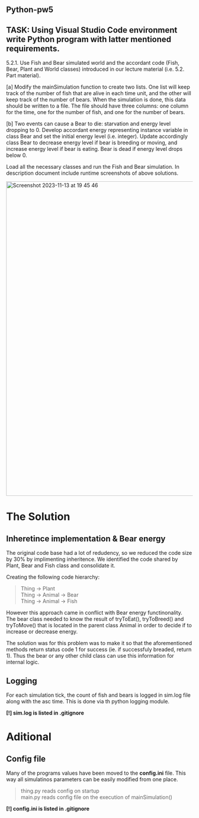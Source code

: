 ## Python-pw5

## TASK: Using Visual Studio Code environment write Python program with latter mentioned requirements.

5.2.1. Use Fish and Bear simulated world and the accordant code (Fish, Bear, Plant and World
classes) introduced in our lecture material (i.e. 5.2. Part material).

[a]
Modify the
mainSimulation function to create two lists. One list will keep track of the number of fish that
are alive in each time unit, and the other will keep track of the number of bears. When the
simulation is done, this data should be written to a file. The file should have three columns: one
column for the time, one for the number of fish, and one for the number of bears.

[b]
Two events
can cause a Bear to die: starvation and energy level dropping to 0. Develop accordant energy
representing instance variable in class Bear and set the initial energy level (i.e. integer). Update
accordingly class Bear to decrease energy level if bear is breeding or moving, and increase
energy level if bear is eating. Bear is dead if energy level drops below 0.

Load all the necessary classes and run the Fish and Bear simulation. In description document
include runtime screenshots of above solutions.

<img width="847" alt="Screenshot 2023-11-13 at 19 45 46" src="https://github.com/danieladupusamezgaile/Python-pw5/assets/113204311/b36dcdef-8c30-4b14-83b9-9050f37e10b9">

# The Solution

## Inheretince implementation & Bear energy

The original code base had a lot of redudency, so we reduced the code size by 30% by implimenting inheritence. We identified the code shared by Plant, Bear and Fish class and consolidate it.

Creating the following code hierarchy:

> Thing -> Plant  
> Thing -> Animal -> Bear  
> Thing -> Animal -> Fish

However this approach came in conflict with Bear energy functinonality. The bear class needed to know the result of tryToEat(), tryToBreed() and tryToMove() that is located in the parent class Animal in order to decide if to increase or decrease energy.

The solution was for this problem was to make it so that the aforementioned methods return status code 1 for success (ie. if successfuly breaded, return 1). Thus the bear or any other child class can use this information for internal logic.

## Logging

For each simulation tick, the count of fish and bears is logged in sim.log file along with the asc time. This is done via th python logging module.

**[!] sim.log is listed in .gitignore**

# Aditional

## Config file

Many of the programs values have been moved to the **config.ini** file. This way all simulatinos parameters can be easily modified from one place.

> thing.py reads config on startup  
> main.py reads config file on the execution of mainSimulation()

**[!] config.ini is listed in .gitignore**
